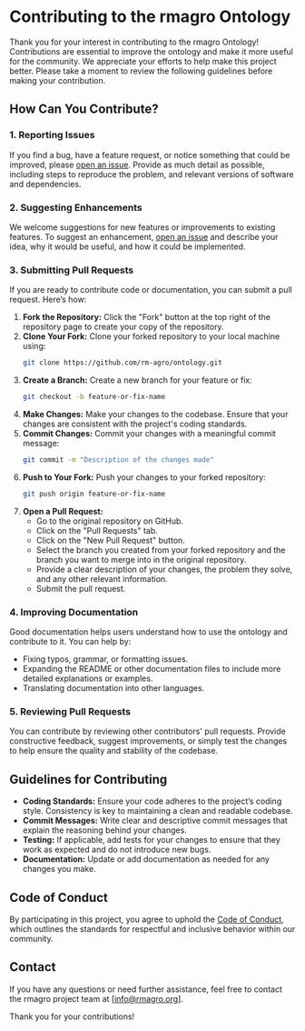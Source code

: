 
# Contributing to the rmagro Ontology

Thank you for your interest in contributing to the rmagro Ontology! Contributions are essential to improve the ontology and make it more useful for the community. We appreciate your efforts to help make this project better. Please take a moment to review the following guidelines before making your contribution.

## How Can You Contribute?

### 1. Reporting Issues
If you find a bug, have a feature request, or notice something that could be improved, please [open an issue](https://github.com/rm-agro/ontology/issues). Provide as much detail as possible, including steps to reproduce the problem, and relevant versions of software and dependencies.

### 2. Suggesting Enhancements
We welcome suggestions for new features or improvements to existing features. To suggest an enhancement, [open an issue](https://github.com/your-repo/issues) and describe your idea, why it would be useful, and how it could be implemented.

### 3. Submitting Pull Requests
If you are ready to contribute code or documentation, you can submit a pull request. Here’s how:

1. **Fork the Repository:** Click the "Fork" button at the top right of the repository page to create your copy of the repository.
2. **Clone Your Fork:** Clone your forked repository to your local machine using:
   ```bash
   git clone https://github.com/rm-agro/ontology.git
   ```
3. **Create a Branch:** Create a new branch for your feature or fix:
   ```bash
   git checkout -b feature-or-fix-name
   ```
4. **Make Changes:** Make your changes to the codebase. Ensure that your changes are consistent with the project's coding standards.
5. **Commit Changes:** Commit your changes with a meaningful commit message:
   ```bash
   git commit -m "Description of the changes made"
   ```
6. **Push to Your Fork:** Push your changes to your forked repository:
   ```bash
   git push origin feature-or-fix-name
   ```
7. **Open a Pull Request:**
   - Go to the original repository on GitHub.
   - Click on the "Pull Requests" tab.
   - Click on the "New Pull Request" button.
   - Select the branch you created from your forked repository and the branch you want to merge into in the original repository.
   - Provide a clear description of your changes, the problem they solve, and any other relevant information.
   - Submit the pull request.

### 4. Improving Documentation
Good documentation helps users understand how to use the ontology and contribute to it. You can help by:

- Fixing typos, grammar, or formatting issues.
- Expanding the README or other documentation files to include more detailed explanations or examples.
- Translating documentation into other languages.

### 5. Reviewing Pull Requests
You can contribute by reviewing other contributors' pull requests. Provide constructive feedback, suggest improvements, or simply test the changes to help ensure the quality and stability of the codebase.

## Guidelines for Contributing

- **Coding Standards:** Ensure your code adheres to the project’s coding style. Consistency is key to maintaining a clean and readable codebase.
- **Commit Messages:** Write clear and descriptive commit messages that explain the reasoning behind your changes.
- **Testing:** If applicable, add tests for your changes to ensure that they work as expected and do not introduce new bugs.
- **Documentation:** Update or add documentation as needed for any changes you make.

## Code of Conduct

By participating in this project, you agree to uphold the [Code of Conduct](link-to-code-of-conduct-file), which outlines the standards for respectful and inclusive behavior within our community.

## Contact

If you have any questions or need further assistance, feel free to contact the rmagro project team at [info@rmagro.org].

Thank you for your contributions!
